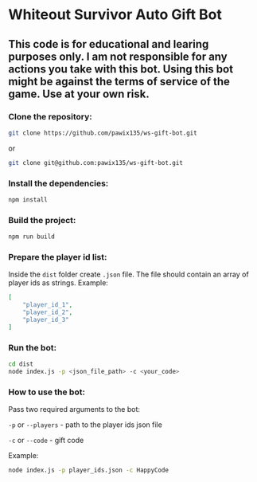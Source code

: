 # Whiteout Survivor Auto Gift Bot

## This code is for educational and learing purposes only. I am not responsible for any actions you take with this bot. Using this bot might be against the terms of service of the game. Use at your own risk.

### Clone the repository:

```bash
git clone https://github.com/pawix135/ws-gift-bot.git
```
or
```bash
git clone git@github.com:pawix135/ws-gift-bot.git
```

### Install the dependencies:

```bash
npm install
```
### Build the project:

```bash
npm run build
```

### Prepare the player id list:
Inside the `dist` folder create `.json` file. The file should contain an array of player ids as strings. Example:
```json
[
    "player_id_1",
    "player_id_2",
    "player_id_3"
]
``` 

### Run the bot:
```bash
cd dist
node index.js -p <json_file_path> -c <your_code>
```

### How to use the bot:
Pass two required arguments to the bot:

`-p` or `--players` - path to the player ids json file

`-c` or `--code` - gift code

Example:
```bash
node index.js -p player_ids.json -c HappyCode
```


